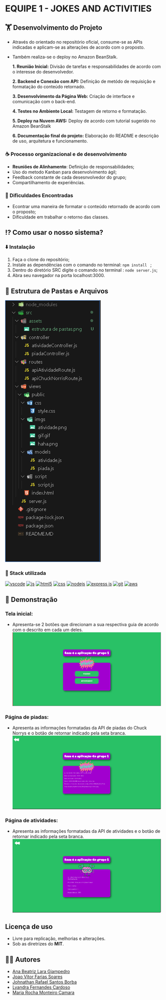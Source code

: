 # EQUIPE 1 - JOKES AND ACTIVITIES

## 🏋️ Desenvolvimento do Projeto

- Através do orientado no repositório oficial, consume-se as APIs indicadas e aplicam-se as alterações de acordo com o proposto.
- Também realiza-se o deploy no Amazon BeanStalk.

    **1. Reunião Inicial:** Divisão de tarefas e responsabilidades de acordo com o interesse do desenvolvedor.
    
    **2. Backend e Conexão com API:**  Definição de metódo de requisição e formatação do conteúdo retornado.
    
    **3. Desenvolvimento da Página Web:** Criação de interface e comunicação com o back-end.
    
    **4. Testes no Ambiente Local:**  Testagem de retorno e formatação.
    
    **5. Deploy na Nuvem AWS:**  Deploy de acordo com tutorial sugerido no Amazon BeanStalk
    
    **6. Documentação final do projeto:** Elaboração do README e descrição de uso, arquitetura e funcionamento.

### ☕ Processo organizacional e de desenvolvimento
-   **Reuniões de Alinhamento**: Definição de responsabilidades;
- Uso do metodo Kanban para desenvolvimento ágil;
- Feedback constante de cada desesnvolvedor do grupo;
- Compartilhamento de experiências.
 
### 🚨 Dificuldades Encontradas
- Econtrar uma maneira de formatar o conteúdo retornado de acordo com o proposto;
- Dificuldade em trabalhar o retorno das classes.


## ⁉️ Como usar o nosso sistema?

 ### ⬇️ Instalação
1. Faça o clone do repositório;
2. Instale as dependências com o comando no terminal: ```npm install ``` ;
3. Dentro do diretório SRC digite o comando no terminal : ``` node server.js ```;
4. Abra seu navegador na porta localhost:3000.
 


## 📂 Estrutura de Pastas e Arquivos

![image](./src/assets/estrutura%20de%20pastas.png)




### 🔨 Stack utilizada
[![vscode](https://skillicons.dev/icons?i=vscode)](https://code.visualstudio.com)
[![js](https://skillicons.dev/icons?i=js)](https://www.javascript.com)
[![html5](https://skillicons.dev/icons?i=html)](https://www.w3.org/standards/webdesign/htmlcss)
[![css](https://skillicons.dev/icons?i=css)](https://www.w3.org/standards/webdesign/htmlcss)
[![nodejs](https://skillicons.dev/icons?i=nodejs)](https://nodejs.org/en)
[![express js](https://skillicons.dev/icons?i=express)](https://nodejs.org/en)
[![git](https://skillicons.dev/icons?i=git)](https://git-scm.com)
[![aws](https://skillicons.dev/icons?i=aws)](https://aws.amazon.com)


## 🌟 Demonstração
### Tela inicial:
- Apresenta-se 2 botões que direcionam a sua respectiva guia de acordo com o descrito em cada um deles.
![image](./src/assets/tela%20inicial.png/)
### Página de piadas:
- Apresenta as informações formatadas da API de piadas do Chuck Norrys e o botão de retornar indicado pela seta branca.
![image](./src/assets/piadas.png)
### Página de atividades:
- Apresenta as informações formatadas da API de atividades e o botão de retornar indicado pela seta branca.
![image](./src/assets/atividades.png)
 
 

## Licença de uso
- Livre para replicação, melhorias e alterações.
- Sob as diretrizes do **MIT**.

## 🧑‍💻 Autores
  - [Ana Beatriz Lara Giampedro](https://github.com/Bia-Lara)
  - [Joao Vitor Farias Soares](https://github.com/joaov12)
  - [Johnathan Rafael Santos Borba](https://github.com/dev-johnathan)
  - [Lyandra Fernandes Cardoso](https://github.com/LyaCardoso)
  - [Maria Rocha Monteiro Camara](https://github.com/Maria-monteiro)


